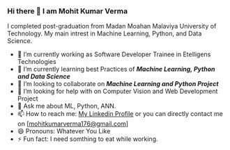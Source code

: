 ### Hi there 👋 I am Mohit Kumar Verma

I completed post-graduation from Madan Moahan Malaviya University of Technology. My main intrest in Machine Learning, Python, and Data Science.

* 🔭 I’m currently working as Software Developer Trainee in Etelligens Technologies
* 🌱 I’m currently learning best Practices of  ***Machine Learning, Python and Data Science***
* 👯 I’m looking to collaborate on ***Machine Learning and Python Project***
* 🤔 I’m looking for help with on Computer Vision and Web Development Project
* 💬 Ask me about  ML, Python, ANN.
* 📫 How to reach me: [My Linkedin Profile](https://www.linkedin.com/in/mohitkumarverma176/) or you can directly contact me on [mohitkumarverma176@gmail.com]
* 😄 Pronouns: Whatever You Like
* ⚡ Fun fact: I need somthing to eat while working.





